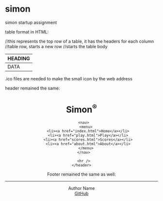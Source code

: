 # simon
simon startup assignment

table format in HTML:
<table>
  <thead>     //this represents the top row of a table, it has the headers for each column
    <tr>      //table row, starts a new row
      <th>HEADING</th>
    </tr>
  </thead>
  <tbody>     //starts the table body
    <tr>
      <td>DATA</td>
    </tr>
  </tbody>
</table>

.ico files are needed to make the small icon by the web address

header remained the same:
<!DOCTYPE html>
<html lang="en">
  <head>
    <meta charset="UTF-8" />
    <meta name="viewport" content="width=device-width, initial-scale=1.0" />
    <title>Scores</title>
    <link rel="icon" href="favicon.ico" />
  </head>
  <body>
    <header>
      <h1>Simon<sup>&reg;</sup></h1>

      <nav>
        <menu>
          <li><a href="index.html">Home</a></li>
          <li><a href="play.html">Play</a></li>
          <li><a href="scores.html">Scores</a></li>
          <li><a href="about.html">About</a></li>
        </menu>
      </nav>

      <hr />
    </header>

Footer remained the same as well:
        <footer>
            <hr />
            <span class="text-reset">Author Name</span>
            <br />
            <a href="https://github.com/littlerobin/simon">GitHub</a>
        </footer>
        
